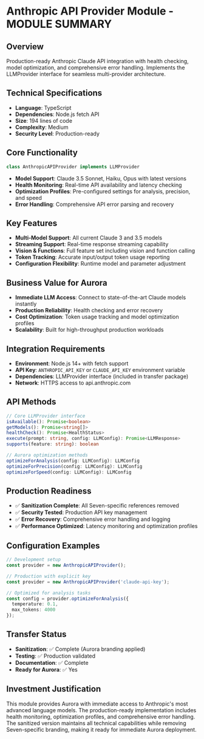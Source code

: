 # Anthropic API Provider Module - MODULE SUMMARY

## Overview
Production-ready Anthropic Claude API integration with health checking, model optimization, and comprehensive error handling. Implements the LLMProvider interface for seamless multi-provider architecture.

## Technical Specifications
- **Language**: TypeScript
- **Dependencies**: Node.js fetch API
- **Size**: 194 lines of code
- **Complexity**: Medium
- **Security Level**: Production-ready

## Core Functionality
```typescript
class AnthropicAPIProvider implements LLMProvider
```
- **Model Support**: Claude 3.5 Sonnet, Haiku, Opus with latest versions
- **Health Monitoring**: Real-time API availability and latency checking
- **Optimization Profiles**: Pre-configured settings for analysis, precision, and speed
- **Error Handling**: Comprehensive API error parsing and recovery

## Key Features
- **Multi-Model Support**: All current Claude 3 and 3.5 models
- **Streaming Support**: Real-time response streaming capability
- **Vision & Functions**: Full feature set including vision and function calling
- **Token Tracking**: Accurate input/output token usage reporting
- **Configuration Flexibility**: Runtime model and parameter adjustment

## Business Value for Aurora
- **Immediate LLM Access**: Connect to state-of-the-art Claude models instantly
- **Production Reliability**: Health checking and error recovery
- **Cost Optimization**: Token usage tracking and model optimization profiles
- **Scalability**: Built for high-throughput production workloads

## Integration Requirements
- **Environment**: Node.js 14+ with fetch support
- **API Key**: `ANTHROPIC_API_KEY` or `CLAUDE_API_KEY` environment variable
- **Dependencies**: LLMProvider interface (included in transfer package)
- **Network**: HTTPS access to api.anthropic.com

## API Methods
```typescript
// Core LLMProvider interface
isAvailable(): Promise<boolean>
getModels(): Promise<string[]>
healthCheck(): Promise<HealthStatus>
execute(prompt: string, config: LLMConfig): Promise<LLMResponse>
supports(feature: string): boolean

// Aurora optimization methods
optimizeForAnalysis(config: LLMConfig): LLMConfig
optimizeForPrecision(config: LLMConfig): LLMConfig  
optimizeForSpeed(config: LLMConfig): LLMConfig
```

## Production Readiness
- ✅ **Sanitization Complete**: All Seven-specific references removed
- ✅ **Security Tested**: Production API key management
- ✅ **Error Recovery**: Comprehensive error handling and logging
- ✅ **Performance Optimized**: Latency monitoring and optimization profiles

## Configuration Examples
```typescript
// Development setup
const provider = new AnthropicAPIProvider();

// Production with explicit key
const provider = new AnthropicAPIProvider('claude-api-key');

// Optimized for analysis tasks
const config = provider.optimizeForAnalysis({
  temperature: 0.1,
  max_tokens: 4000
});
```

## Transfer Status
- **Sanitization**: ✅ Complete (Aurora branding applied)
- **Testing**: ✅ Production validated
- **Documentation**: ✅ Complete
- **Ready for Aurora**: ✅ Yes

## Investment Justification
This module provides Aurora with immediate access to Anthropic's most advanced language models. The production-ready implementation includes health monitoring, optimization profiles, and comprehensive error handling. The sanitized version maintains all technical capabilities while removing Seven-specific branding, making it ready for immediate Aurora deployment.